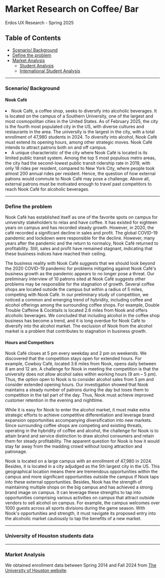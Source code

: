 # Market Research on Coffee/ Bar
Erdos UX Research - Spring 2025

<h2 id="Table-of-Contents">Table of Contents</h2>

<ul>
    <li><a href="#Background">Scenario/ Background</a></li>
    <li><a href="#Problem">Define the problem</a></li>
    <li><a href="#Market-Analysis">Market Analysis</a>
        <ul>
            <li><a href="#University-of-Houston-students">Student Analysis</a></li>
            <li><a href="#International-Students">International Student Analysis</a></li>
        </ul>
</ul>

---

<h3 id="Background">Scenario/ Background</h3>
<h4 id='Nook Café'>Nook Café</h4>
<li>Nook Café, a coffee shop, seeks to diversify into alcoholic beverages. It is located on the campus of a Southern University, one of the largest and most cosmopolitan cities in the United States. As of February 2025, the city is the fourth most populated city in the US, with diverse cultures and restaurants in the area. The university is the largest in the city, with a total enrollment of 47,980 students in 2024. To diversify into alcohol, Nook Café must extend its opening hours, among other strategic moves. Nook Café intends to attract patrons both on and off campus. </li>

<li>A unique characteristic of the city where Nook Café is located is its limited public transit system. Among the top 5 most populous metro areas, the city had the second-lowest public transit ridership rate in 2019, with only 18 rides per resident, compared to New York City, where people took almost 200 annual rides per resident. Hence, the question of how external patrons would commute to Nook Café may pose a challenge. Above all, external patrons must be motivated enough to travel past competitors to reach Nook Café for alcoholic beverages. </li>

---

<h3 id="Problem">Define the problem</h3>

Nook Café has established itself as one of the favorite spots on campus for university stakeholders to relax and have coffee. It has existed for eighteen years on campus and has recorded steady growth. However, in 2020, the café recorded a significant decline in sales and profit. The global COVID-19 pandemic and lockdown were responsible for the decline. However, many years after the pandemic and the return to normalcy, Nook Café returned to profitability. Still, sales and profit have remained stagnant, indicating that these business indices have reached their ceiling.

The business reality with Nook Café suggests that we should look beyond the 2020 COVID-19 pandemic for problems mitigating against Nook Café's business growth as the pandemic appears to no longer pose a threat. Our preliminary interview of 10 patrons sited at Nook Café suggests other problems may be responsible for the stagnation of growth. Several coffee shops are located outside the campus but within a radius of 5 miles, competing with Nook Café. In our preliminary study of competition, we noticed a common and emerging trend of hybridity, including coffee and alcohol offerings among the surrounding coffee shops. For example, Double Trouble Caffeine & Cocktails is located 2.6 miles from Nook and offers alcoholic beverages. We concluded that including alcohol in the coffee shop business has become a trend, and it is long overdue for Nook Café to diversify into the alcohol market. The exclusion of Nook from the alcohol market is a problem that contributes to stagnation in business growth.

<h4 id='Competitors'>Hours and Competitors</h4>
Nook Café closes at 5 pm every weekday and 2 pm on weekends. We discovered that the competition stays open for extended hours. For example, Cowboy Café, located 3.6 miles from Nook, opens daily between 8 am and 12 am. A challenge for Nook in meeting the competition is that the university does not allow alcohol sales within working hours (9 am – 5 pm). Thus, the option open to Nook is to consider alcohol sales from 5 pm and consider extended opening hours. Our investigation showed that Nook maintains a steady number of patrons during the day but loses them to competition in the tail part of the day. Thus, Nook must achieve improved customer retention in the evening and nighttime.

While it is easy for Nook to enter the alcohol market, it must make extra strategic efforts to achieve competitive differentiation and leverage brand expansion opportunities accompanying diversification into new markets. Since surrounding coffee shops are competing and existing threats, operating in the hybridity of coffee and alcohol, the challenge for Nook is to attain brand and service distinction to draw alcohol consumers and retain them for steady profitability. The apparent question for Nook is how it would stay far away from the madding crowd without losing attraction and patronage.

Nook is located on a large campus with an enrollment of 47,980 in 2024. Besides, it is located in a city adjudged as the 5th largest city in the US. This geographical location means there are tremendous opportunities within the campus and more significant opportunities outside the campus if Nook taps into these external opportunities. Besides, Nook has the strength of maintaining multiple shops on the big campus and has achieved a strong brand image on campus. It can leverage these strengths to tap into opportunities comprising various activities on campus that attract outside vendors to sell alcohol on campus. For example, the campus welcomes over 1000 guests across all sports divisions during the game season. With Nook's opportunities and strength, it must navigate its proposed entry into the alcoholic market cautiously to tap the benefits of a new market.

---

<h3 id="#University-of-Houston-students">University of Houston students data</h3>

---


<h3 id="Market Analysis">Market Analysis</h3>

We obtained enrollment data between Spring 2014 and Fall 2024 from [The University of Houston website](https://www.uh.edu/ir/reports/statistical-handbook/student-enrollment/).
